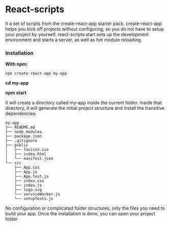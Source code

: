 # React-scripts	
 It a set of scripts from the create-react-app starter pack. create-react-app helps you kick off projects without configuring, so you do not have to setup your project by yourself. react-scripts start sets up the development environment and starts a server, as well as hot module reloading.
### Installation
**With npm:**

`npx create-react-app my-app`

**cd my-app**

**npm start**

It will create a directory called my-app inside the current folder.
Inside that directory, it will generate the initial project structure and install the transitive dependencies:
```
my-app
├── README.md
├── node_modules
├── package.json
├── .gitignore
├── public
│   ├── favicon.ico
│   ├── index.html
│   └── manifest.json
└── src
    ├── App.css
    ├── App.js
    ├── App.test.js
    ├── index.css
    ├── index.js
    ├── logo.svg
    └── serviceWorker.js
    └── setupTests.js
```
 
No configuration or complicated folder structures, only the files you need to build your app.
Once the installation is done, you can open your project folder
